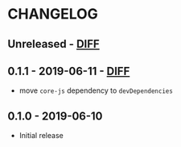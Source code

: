 # CHANGELOG

## Unreleased - [DIFF](https://github.com/ElateralLtd/ui-components/compare/v0.1.1...HEAD)

## 0.1.1 - 2019-06-11 - [DIFF](https://github.com/ElateralLtd/ui-components/compare/v0.1.0...v0.1.1)
- move `core-js` dependency to `devDependencies`

## 0.1.0 - 2019-06-10
- Initial release
